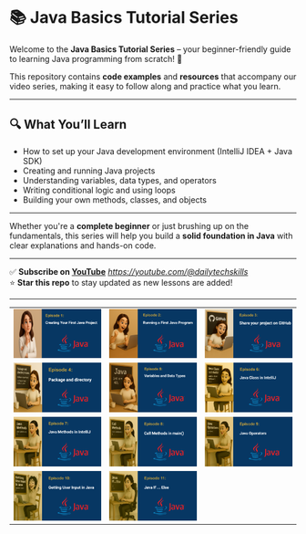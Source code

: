 # 📚 Java Basics Tutorial Series

Welcome to the **Java Basics Tutorial Series** – your beginner-friendly guide to learning Java programming from scratch! 🚀

This repository contains **code examples** and **resources** that accompany our video series, making it easy to follow along and practice what you learn.

---

## 🔍 What You’ll Learn

- How to set up your Java development environment (IntelliJ IDEA + Java SDK)
- Creating and running Java projects
- Understanding variables, data types, and operators
- Writing conditional logic and using loops
- Building your own methods, classes, and objects

---

Whether you're a **complete beginner** or just brushing up on the fundamentals, this series will help you build a **solid foundation in Java** with clear explanations and hands-on code.

---

✅ **Subscribe on [YouTube](#)** *https://youtube.com/@dailytechskills*  
⭐ **Star this repo** to stay updated as new lessons are added!

---

<table width="100%" style="table-layout: fixed; border-collapse: collapse;">
  <tr>
    <td align="center">
      <a href="https://youtu.be/-3eLvkO-N78">
        <img src="https://github.com/NoushinB/java_course/blob/master/src/main/resources/episods%20images/episod1.png?raw=true" width="300" alt="Episode 1"/>
      </a>
    </td>
    <td align="center">
      <a href="https://youtu.be/aTGHSAkkEqI">
        <img src="https://github.com/NoushinB/java_course/blob/master/src/main/resources/episods%20images/episod2.png?raw=true" width="300" alt="Episode 2"/>
      </a>
    </td>
    <td align="center">
      <a href="https://youtu.be/9xTrzoMvb-0">
        <img src="https://github.com/NoushinB/java_course/blob/master/src/main/resources/episods%20images/episod3.png?raw=true" width="300" alt="Episode 3"/>
      </a>
    </td>
  </tr>
  <tr>
    <td align="center">
      <a href="https://youtu.be/wGhdWNwEA-k">
        <img src="https://github.com/NoushinB/java_course/blob/master/src/main/resources/episods%20images/episod4.png?raw=true" width="300" alt="Episode 4"/>
      </a>
    </td>
    <td align="center">
      <a href="https://youtu.be/_ATvT3w3Kwo">
        <img src="https://github.com/NoushinB/java_course/blob/master/src/main/resources/episods%20images/episod5.png?raw=true" width="300" alt="Episode 5"/>
      </a>
    </td>
    <td align="center">
      <a href="https://youtu.be/b3R86O10rjc">
        <img src="https://github.com/NoushinB/java_course/blob/master/src/main/resources/episods%20images/episod6.png?raw=true" width="300" alt="Episode 6"/>
      </a>
    </td>
  </tr>
  <tr>
    <td align="center">
      <a href="https://youtu.be/ussBj4x8mwg">
        <img src="https://github.com/NoushinB/java_course/blob/master/src/main/resources/episods%20images/episod7.png?raw=true" width="300" alt="Episode 7"/>
      </a>
    </td>
    <td align="center">
      <a href="https://youtu.be/rqXWD0mnmaM">
        <img src="https://github.com/NoushinB/java_course/blob/master/src/main/resources/episods%20images/episod8.png?raw=true" width="300" alt="Episode 8"/>
      </a>
    </td>
    <td align="center">
      <a href="https://youtu.be/8_pzT4GClqU">
        <img src="https://github.com/NoushinB/java_course/blob/master/src/main/resources/episods%20images/episod9.png?raw=true" width="300" alt="Episode 9"/>
      </a></td>
  </tr>
   <tr>
    <td align="center">
      <a href="https://youtu.be/O1J_EisAS4w">
        <img src="https://github.com/NoushinB/java_course/blob/master/src/main/resources/episods%20images/episod10.png?raw=true" width="300" alt="Episode 10"/>
      </a>
    </td>
    <td align="center">
      <a href="https://youtu.be/O1J_EisAS4w">
        <img src="https://github.com/NoushinB/java_course/blob/master/src/main/resources/episods%20images/episod11.png?raw=true" width="300" alt="Episode 11"/>
      </a>
    </td>
    <td >
     </td>
  </tr>
</table>





